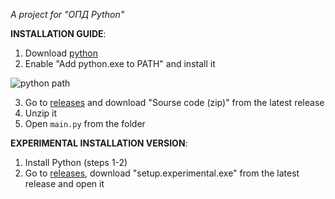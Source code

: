 _A project for "ОПД Python"_

**INSTALLATION GUIDE**:
1. Download [python](https://www.python.org/downloads/)
2. Enable "Add python.exe to PATH" and install it

![python path](https://github.com/user-attachments/assets/3d45503f-2f9a-4fd6-a5a4-cc458e88c366)

3. Go to [releases](https://github.com/FirHole/Tetris/releases/) and download "Sourse code (zip)" from the latest release
4. Unzip it
5. Open ```main.py``` from the folder

**EXPERIMENTAL INSTALLATION VERSION**:
1. Install Python (steps 1-2)
2. Go to [releases](https://github.com/FirHole/Tetris/releases/), download "setup.experimental.exe" from the latest release and open it
